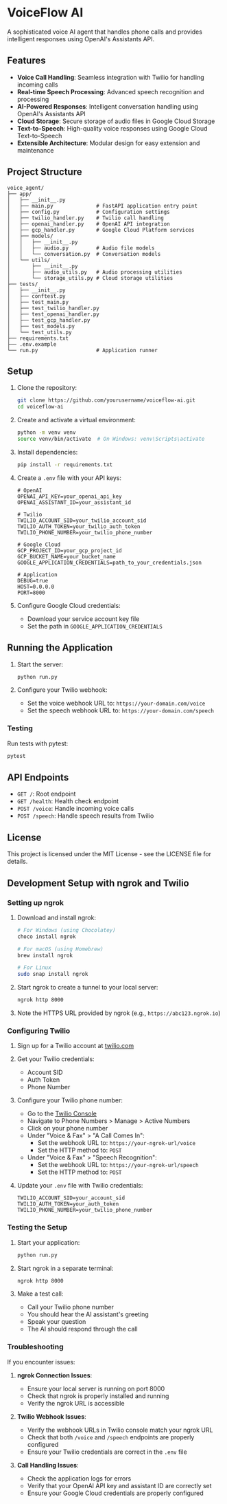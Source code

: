 # VoiceFlow AI

A sophisticated voice AI agent that handles phone calls and provides intelligent responses using OpenAI's Assistants API.

## Features

- **Voice Call Handling**: Seamless integration with Twilio for handling incoming calls
- **Real-time Speech Processing**: Advanced speech recognition and processing
- **AI-Powered Responses**: Intelligent conversation handling using OpenAI's Assistants API
- **Cloud Storage**: Secure storage of audio files in Google Cloud Storage
- **Text-to-Speech**: High-quality voice responses using Google Cloud Text-to-Speech
- **Extensible Architecture**: Modular design for easy extension and maintenance

## Project Structure

```
voice_agent/
├── app/
│   ├── __init__.py
│   ├── main.py              # FastAPI application entry point
│   ├── config.py            # Configuration settings
│   ├── twilio_handler.py    # Twilio call handling
│   ├── openai_handler.py    # OpenAI API integration
│   ├── gcp_handler.py       # Google Cloud Platform services
│   ├── models/
│   │   ├── __init__.py
│   │   ├── audio.py         # Audio file models
│   │   └── conversation.py  # Conversation models
│   └── utils/
│       ├── __init__.py
│       ├── audio_utils.py   # Audio processing utilities
│       └── storage_utils.py # Cloud storage utilities
├── tests/
│   ├── __init__.py
│   ├── conftest.py
│   ├── test_main.py
│   ├── test_twilio_handler.py
│   ├── test_openai_handler.py
│   ├── test_gcp_handler.py
│   ├── test_models.py
│   └── test_utils.py
├── requirements.txt
├── .env.example
└── run.py                   # Application runner
```

## Setup

1. Clone the repository:
   ```bash
   git clone https://github.com/yourusername/voiceflow-ai.git
   cd voiceflow-ai
   ```

2. Create and activate a virtual environment:
   ```bash
   python -m venv venv
   source venv/bin/activate  # On Windows: venv\Scripts\activate
   ```

3. Install dependencies:
   ```bash
   pip install -r requirements.txt
   ```

4. Create a `.env` file with your API keys:
   ```env
   # OpenAI
   OPENAI_API_KEY=your_openai_api_key
   OPENAI_ASSISTANT_ID=your_assistant_id

   # Twilio
   TWILIO_ACCOUNT_SID=your_twilio_account_sid
   TWILIO_AUTH_TOKEN=your_twilio_auth_token
   TWILIO_PHONE_NUMBER=your_twilio_phone_number

   # Google Cloud
   GCP_PROJECT_ID=your_gcp_project_id
   GCP_BUCKET_NAME=your_bucket_name
   GOOGLE_APPLICATION_CREDENTIALS=path_to_your_credentials.json

   # Application
   DEBUG=true
   HOST=0.0.0.0
   PORT=8000
   ```

5. Configure Google Cloud credentials:
   - Download your service account key file
   - Set the path in `GOOGLE_APPLICATION_CREDENTIALS`

## Running the Application

1. Start the server:
   ```bash
   python run.py
   ```

2. Configure your Twilio webhook:
   - Set the voice webhook URL to: `https://your-domain.com/voice`
   - Set the speech webhook URL to: `https://your-domain.com/speech`


### Testing

Run tests with pytest:
```bash
pytest
```

## API Endpoints

- `GET /`: Root endpoint
- `GET /health`: Health check endpoint
- `POST /voice`: Handle incoming voice calls
- `POST /speech`: Handle speech results from Twilio

## License

This project is licensed under the MIT License - see the LICENSE file for details.

## Development Setup with ngrok and Twilio

### Setting up ngrok

1. Download and install ngrok:
   ```bash
   # For Windows (using Chocolatey)
   choco install ngrok

   # For macOS (using Homebrew)
   brew install ngrok

   # For Linux
   sudo snap install ngrok
   ```

2. Start ngrok to create a tunnel to your local server:
   ```bash
   ngrok http 8000
   ```

3. Note the HTTPS URL provided by ngrok (e.g., `https://abc123.ngrok.io`)

### Configuring Twilio

1. Sign up for a Twilio account at [twilio.com](https://www.twilio.com)

2. Get your Twilio credentials:
   - Account SID
   - Auth Token
   - Phone Number

3. Configure your Twilio phone number:
   - Go to the [Twilio Console](https://console.twilio.com)
   - Navigate to Phone Numbers > Manage > Active Numbers
   - Click on your phone number
   - Under "Voice & Fax" > "A Call Comes In":
     - Set the webhook URL to: `https://your-ngrok-url/voice`
     - Set the HTTP method to: `POST`
   - Under "Voice & Fax" > "Speech Recognition":
     - Set the webhook URL to: `https://your-ngrok-url/speech`
     - Set the HTTP method to: `POST`

4. Update your `.env` file with Twilio credentials:
   ```env
   TWILIO_ACCOUNT_SID=your_account_sid
   TWILIO_AUTH_TOKEN=your_auth_token
   TWILIO_PHONE_NUMBER=your_twilio_phone_number
   ```

### Testing the Setup

1. Start your application:
   ```bash
   python run.py
   ```

2. Start ngrok in a separate terminal:
   ```bash
   ngrok http 8000
   ```

3. Make a test call:
   - Call your Twilio phone number
   - You should hear the AI assistant's greeting
   - Speak your question
   - The AI should respond through the call

### Troubleshooting

If you encounter issues:

1. **ngrok Connection Issues**:
   - Ensure your local server is running on port 8000
   - Check that ngrok is properly installed and running
   - Verify the ngrok URL is accessible

2. **Twilio Webhook Issues**:
   - Verify the webhook URLs in Twilio console match your ngrok URL
   - Check that both `/voice` and `/speech` endpoints are properly configured
   - Ensure your Twilio credentials are correct in the `.env` file

3. **Call Handling Issues**:
   - Check the application logs for errors
   - Verify that your OpenAI API key and assistant ID are correctly set
   - Ensure your Google Cloud credentials are properly configured